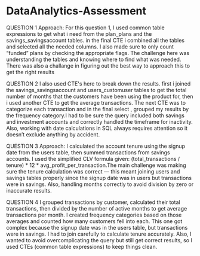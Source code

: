# DataAnalytics-Assessment

QUESTION 1
Approach:
For this question 1, I used common table expressions to get what i need from the plan_plans and the savings_savingsaccount tables. in the final CTE i combined all the tables and selected all the needed columns.  I also made sure to only count “funded” plans by checking the appropriate flags.
The challenge here was understanding the tables and knowing where to find what was needed. There was also a challange in figuring out the best way to approach this to get the right results

QUESTION 2
I also used CTE's here to break down the results. first i joined the savings_savingsaccount and users_customuser  tables to  get the total number of months that the customers have been using the product for, then i used another CTE to get the average transactions. The next CTE was to categorize each transaction and in the final select , grouped my results by the frequency category.I had to be sure the query included both savings and investment accounts and correctly handled the timeframe for inactivity. Also, working with date calculations in SQL always requires attention so it doesn’t exclude anything by accident.

QUESTION 3
Approach:
I calculated the account tenure using the signup date from the users table, then summed transactions from savings accounts. I used the simplified CLV formula given: (total_transactions / tenure) * 12 * avg_profit_per_transaction.The main challenge was making sure the tenure calculation was correct — this meant joining users and savings tables properly since the signup date was in users but transactions were in savings. Also, handling months correctly to avoid division by zero or inaccurate results.

QUESTION 4
I grouped transactions by customer, calculated their total transactions, then divided by the number of active months to get average transactions per month. I created frequency categories based on those averages and counted how many customers fell into each.
This one got complex because the signup date was in the users table, but transactions were in savings. I had to join carefully to calculate tenure accurately. Also, I wanted to avoid overcomplicating the query but still get correct results, so I used CTEs (common table expressions) to keep things clean.

